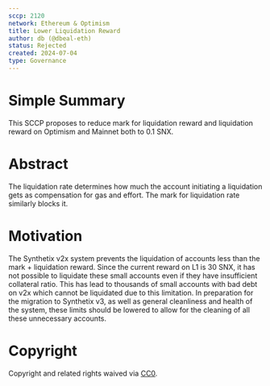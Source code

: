 ```yaml
---
sccp: 2120
network: Ethereum & Optimism
title: Lower Liquidation Reward
author: db (@dbeal-eth)
status: Rejected
created: 2024-07-04
type: Governance
---
```


# Simple Summary

This SCCP proposes to reduce mark for liquidation reward and liquidation reward on Optimism and Mainnet both to 0.1 SNX.

# Abstract

The liquidation rate determines how much the account initiating a liquidation gets as compensation for gas and effort. The mark for liquidation rate similarly blocks it.

# Motivation

The Synthetix v2x system prevents the liquidation of accounts less than the mark + liquidation reward. Since the current reward on L1 is 30 SNX, it has not possible to liquidate these small accounts even if they have insufficient collateral ratio. This has lead to thousands of small accounts with bad debt on v2x which cannot be liquidated due to this limitation. In preparation
for the migration to Synthetix v3, as well as general cleanliness and health of the system, these limits should be lowered to allow for the cleaning of all these unnecessary accounts.

# Copyright

Copyright and related rights waived via [CC0](https://creativecommons.org/publicdomain/zero/1.0/).
